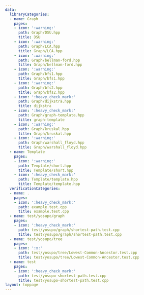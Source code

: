 ```yaml
---
data:
  libraryCategories:
  - name: Graph
    pages:
    - icon: ':warning:'
      path: Graph/DSU.hpp
      title: DSU
    - icon: ':warning:'
      path: Graph/LCA.hpp
      title: Graph/LCA.hpp
    - icon: ':warning:'
      path: Graph/bellman-ford.hpp
      title: Graph/bellman-ford.hpp
    - icon: ':warning:'
      path: Graph/bfs1.hpp
      title: Graph/bfs1.hpp
    - icon: ':warning:'
      path: Graph/bfs2.hpp
      title: Graph/bfs2.hpp
    - icon: ':heavy_check_mark:'
      path: Graph/dijkstra.hpp
      title: dijkstra
    - icon: ':heavy_check_mark:'
      path: Graph/graph-template.hpp
      title: graph-template
    - icon: ':warning:'
      path: Graph/kruskal.hpp
      title: Graph/kruskal.hpp
    - icon: ':warning:'
      path: Graph/warshall_floyd.hpp
      title: Graph/warshall_floyd.hpp
  - name: Template
    pages:
    - icon: ':warning:'
      path: Template/short.hpp
      title: Template/short.hpp
    - icon: ':heavy_check_mark:'
      path: Template/template.hpp
      title: Template/template.hpp
  verificationCategories:
  - name: .
    pages:
    - icon: ':heavy_check_mark:'
      path: example.test.cpp
      title: example.test.cpp
  - name: test/yosupo/graph
    pages:
    - icon: ':heavy_check_mark:'
      path: test/yosupo/graph/shortest-path.test.cpp
      title: test/yosupo/graph/shortest-path.test.cpp
  - name: test/yosupo/tree
    pages:
    - icon: ':x:'
      path: test/yosupo/tree/Lowest-Common-Ancestor.test.cpp
      title: test/yosupo/tree/Lowest-Common-Ancestor.test.cpp
  - name: test
    pages:
    - icon: ':heavy_check_mark:'
      path: test/yosupo-shortest-path.test.cpp
      title: test/yosupo-shortest-path.test.cpp
layout: toppage
---
```

